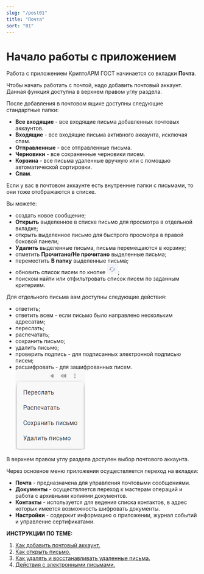 ```yaml
---
slug: "/post01"
title: "Почта"
sort: "01"
---
```


# Начало работы c приложением

Работа с приложением КриптоАРМ ГОСТ начинается со вкладки **Почта**.

Чтобы начать работать с почтой, надо добавить почтовый аккаунт. Данная функция доступна в верхнем правом углу раздела. 

После добавления в почтовом ящике доступны следующие стандартные папки:
- **Все входящие** - все входящие письма добавленных почтовых аккаунтов.
- **Входящие** - все входящие письма активного аккаунта, исключая спам.
- **Отправленные** - все отправленные письма.
- **Черновики** - все сохраненные черновики писем.
- **Корзина** - все письма удаленные вручную или с помощью автоматической сортировки.
- **Спам**.

Если у вас в почтовом аккаунте есть внутренние папки с письмами, то они тоже отображаются в списке.

Вы можете:
-  создать новое сообщение;
-  **Открыть** выделенное в списке письмо для просмотра в отдельной вкладке;
-  открыть выделенное письмо для быстрого просмотра в правой боковой панели;
-  **Удалить** выделенные письма, письма перемещаются в корзину;
-  отметить **Прочитано/Не прочитано** выделенные письма;
-  переместить **В папку** выделенные письма;
-  обновить список писем по кнопке ![refresh-button.jpg](./images/refresh-button.jpg "Обновить");
-  поиском найти или отфильтровать список писем по заданным критериям.

Для отдельного письма вам доступны следующие действия:  
-  ответить;
-  ответить всем - если письмо было направлено нескольким адресатам;
-  переслать;
-  распечатать;
-  сохранить письмо;
-  удалить письмо;
-  проверить подпись - для подписанных электронной подписью писем;
-  расшифровать - для зашифрованных писем.
![menu-mail.png](./images/menu-mail.png "Меню действий с письмом")    

В верхнем правом углу раздела доступен выбор почтового аккаунта. 

Через основное меню приложения осуществляется переход на вкладки:  
- **Почта** - предназначена для управления почтовыми сообщениями.
- **Документы** - осуществляется переход к мастерам операций и работа с архивными копиями документов.
- **Контакты** - используется для ведения списка контактов, в адрес которых имеется возможность шифровать документы.
- **Настройки** - содержит информацию о приложении, журнал событий и управление сертификатами. 

 **ИНСТРУКЦИИ ПО ТЕМЕ:**  
1. [Как добавить почтовый аккаунт.](https://docs.cryptoarm.ru/06-v3.2-Beta/003-mail/add-account)  
2. [Как открыть письмо.](https://docs.cryptoarm.ru/06-v3.2-Beta/003-mail/view-mail)  
3. [Как удалять и восстанавливать удаленные письма.](https://docs.cryptoarm.ru/06-v3.2-Beta/003-mail/delete-mail)  
4. [Действия с электронными письмами.](https://docs.cryptoarm.ru/06-v3.2-Beta/003-mail/answer-mail)  